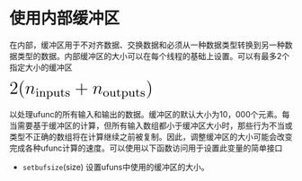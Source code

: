 # 使用内部缓冲区

在内部，缓冲区用于不对齐数据、交换数据和必须从一种数据类型转换到另一种数据类型的数据。内部缓冲区的大小可以在每个线程的基础上设置。可以有最多2个指定大小的缓冲区

![公式](/static/images/70520d47cfe4175f84138a50a9859e3af5da3c66.svg)

以处理ufunc的所有输入和输出的数据。缓冲区的默认大小为10，000个元素。每当需要基于缓冲区的计算，但所有输入数组都小于缓冲区大小时，那些行为不当或类型不正确的数组将在计算继续之前被复制。因此，调整缓冲区的大小可能会改变完成各种ufunc计算的速度。可以使用以下函数访问用于设置此变量的简单接口

- ``setbufsize``(size) 设置ufuns中使用的缓冲区的大小。